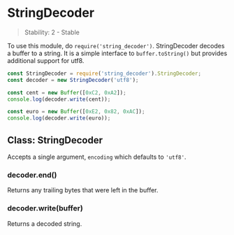 # StringDecoder

> Stability: 2 - Stable

To use this module, do `require('string_decoder')`. StringDecoder decodes a
buffer to a string. It is a simple interface to `buffer.toString()` but provides
additional support for utf8.

```js
const StringDecoder = require('string_decoder').StringDecoder;
const decoder = new StringDecoder('utf8');

const cent = new Buffer([0xC2, 0xA2]);
console.log(decoder.write(cent));

const euro = new Buffer([0xE2, 0x82, 0xAC]);
console.log(decoder.write(euro));
```

## Class: StringDecoder
<!-- YAML
added: v0.1.99
-->

Accepts a single argument, `encoding` which defaults to `'utf8'`.

### decoder.end()
<!-- YAML
added: v0.9.3
-->

Returns any trailing bytes that were left in the buffer.

### decoder.write(buffer)
<!-- YAML
added: v0.1.99
-->

Returns a decoded string.
